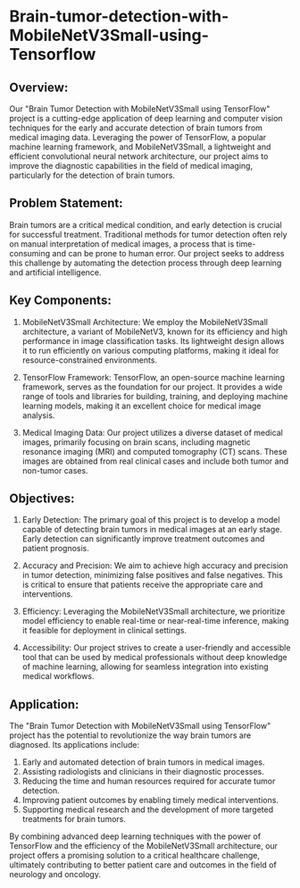 # Brain-tumor-detection-with-MobileNetV3Small-using-Tensorflow

## Overview:
Our "Brain Tumor Detection with MobileNetV3Small using TensorFlow" project is a cutting-edge application of deep learning and computer vision techniques for the early and accurate detection of brain tumors from medical imaging data. Leveraging the power of TensorFlow, a popular machine learning framework, and MobileNetV3Small, a lightweight and efficient convolutional neural network architecture, our project aims to improve the diagnostic capabilities in the field of medical imaging, particularly for the detection of brain tumors.

## Problem Statement:
Brain tumors are a critical medical condition, and early detection is crucial for successful treatment. Traditional methods for tumor detection often rely on manual interpretation of medical images, a process that is time-consuming and can be prone to human error. Our project seeks to address this challenge by automating the detection process through deep learning and artificial intelligence.

## Key Components:

1. MobileNetV3Small Architecture: We employ the MobileNetV3Small architecture, a variant of MobileNetV3, known for its efficiency and high performance in image classification tasks. Its lightweight design allows it to run efficiently on various computing platforms, making it ideal for resource-constrained environments.

2. TensorFlow Framework: TensorFlow, an open-source machine learning framework, serves as the foundation for our project. It provides a wide range of tools and libraries for building, training, and deploying machine learning models, making it an excellent choice for medical image analysis.

3. Medical Imaging Data: Our project utilizes a diverse dataset of medical images, primarily focusing on brain scans, including magnetic resonance imaging (MRI) and computed tomography (CT) scans. These images are obtained from real clinical cases and include both tumor and non-tumor cases.

## Objectives:

1. Early Detection: The primary goal of this project is to develop a model capable of detecting brain tumors in medical images at an early stage. Early detection can significantly improve treatment outcomes and patient prognosis.

2. Accuracy and Precision: We aim to achieve high accuracy and precision in tumor detection, minimizing false positives and false negatives. This is critical to ensure that patients receive the appropriate care and interventions.

3. Efficiency: Leveraging the MobileNetV3Small architecture, we prioritize model efficiency to enable real-time or near-real-time inference, making it feasible for deployment in clinical settings.

4. Accessibility: Our project strives to create a user-friendly and accessible tool that can be used by medical professionals without deep knowledge of machine learning, allowing for seamless integration into existing medical workflows.

## Application:
The "Brain Tumor Detection with MobileNetV3Small using TensorFlow" project has the potential to revolutionize the way brain tumors are diagnosed. Its applications include:

1. Early and automated detection of brain tumors in medical images.
2. Assisting radiologists and clinicians in their diagnostic processes.
3. Reducing the time and human resources required for accurate tumor detection.
4. Improving patient outcomes by enabling timely medical interventions.
5. Supporting medical research and the development of more targeted treatments for brain tumors.
   
By combining advanced deep learning techniques with the power of TensorFlow and the efficiency of the MobileNetV3Small architecture, our project offers a promising solution to a critical healthcare challenge, ultimately contributing to better patient care and outcomes in the field of neurology and oncology.
